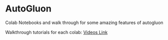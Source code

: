 # AutoGluon
Colab Notebooks and walk through for some amazing features of autogluon

Walkthrough tutorials for each colab: [Videos Link](https://drive.google.com/drive/folders/1vzw5zAuCAkq0O3c8FWPZeMdUVHFEEWda?usp=sharing)